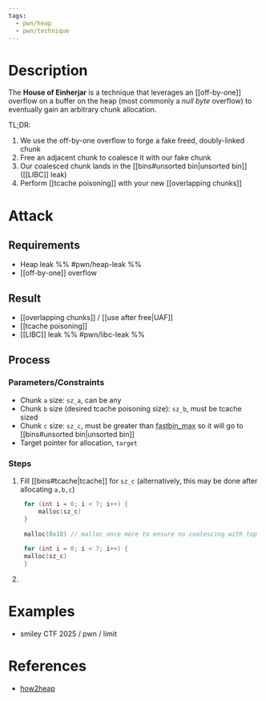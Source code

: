 ```yaml
---
tags:
  - pwn/heap
  - pwn/technique
---
```

# Description
The **House of Einherjar** is a technique that leverages an [[off-by-one]] overflow on a buffer on the heap (most commonly a *null byte* overflow) to eventually gain an arbitrary chunk allocation.

TL;DR:
1. We use the off-by-one overflow to forge a fake freed, doubly-linked chunk
2. Free an adjacent chunk to coalesce it with our fake chunk
3. Our coalesced chunk lands in the [[bins#unsorted bin|unsorted bin]] ([[LIBC]] leak)
4. Perform [[tcache poisoning]] with your new [[overlapping chunks]]
# Attack
## Requirements
- Heap leak %% #pwn/heap-leak %%
- [[off-by-one]] overflow
## Result
- [[overlapping chunks]] / [[use after free|UAF]]
- [[tcache poisoning]]
- [[LIBC]] leak %% #pwn/libc-leak %%
## Process
### Parameters/Constraints
- Chunk `a` size: `sz_a`, can be any
- Chunk `b` size (desired tcache poisoning size): `sz_b`, must be tcache sized
- Chunk `c` size: `sz_c`, must be greater than <abbr title="0x58">fastbin_max</abbr> so it will go to [[bins#unsorted bin|unsorted bin]]
- Target pointer for allocation, `target`
### Steps
1. Fill [[bins#tcache|tcache]] for `sz_c` (alternatively, this may be done after allocating `a,b,c`)
   ```c
	for (int i = 0; i < 7; i++) {
		malloc(sz_c)
	}
	
	malloc(0x18) // malloc once more to ensure no coalescing with top chunk
	
	for (int i = 0; i < 7; i++) {
	malloc(sz_c)
	}
	```
2. 
# Examples
- smiley CTF 2025 / pwn / limit
# References
- [how2heap](https://github.com/shellphish/how2heap/blob/master/glibc_2.35/house_of_einherjar.c) 